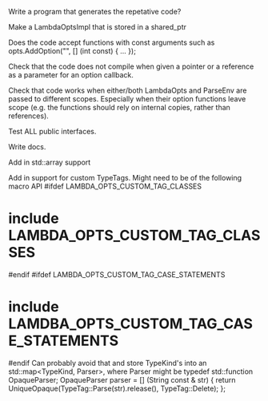 



Write a program that generates the repetative code?


Make a LambdaOptsImpl that is stored in a shared_ptr


Does the code accept functions with const arguments such as
opts.AddOption("", [] (int const) { ... });


Check that the code does not compile when given a pointer or a reference as a
parameter for an option callback.


Check that code works when either/both LambdaOpts and ParseEnv are passed to
different scopes. Especially when their option functions leave scope (e.g.
the functions should rely on internal copies, rather than references).


Test ALL public interfaces.


Write docs.


Add in std::array support


Add in support for custom TypeTags. Might need to be of the following macro API
#ifdef LAMBDA_OPTS_CUSTOM_TAG_CLASSES
#	include LAMBDA_OPTS_CUSTOM_TAG_CLASSES
#endif
#ifdef LAMBDA_OPTS_CUSTOM_TAG_CASE_STATEMENTS
#	include LAMDBA_OPTS_CUSTOM_TAG_CASE_STATEMENTS
#endif
Can probably avoid that and store TypeKind's into an std::map<TypeKind, Parser>,
where Parser might be 
typedef std::function<xxx> OpaqueParser;
OpaqueParser parser = [] (String const & str) {
	return UniqueOpaque(TypeTag<int>::Parse(str).release(), TypeTag<int>::Delete);
};



